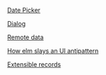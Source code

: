 [Date Picker](http://package.elm-lang.org/packages/elm-community/elm-datepicker/latest)

[Dialog](http://package.elm-lang.org/packages/krisajenkins/elm-dialog/latest)

[Remote data]()

[How elm slays an UI antipattern](http://blog.jenkster.com/2016/06/how-elm-slays-a-ui-antipattern.html)

[Extensible records](http://elm-lang.org/docs/records)

